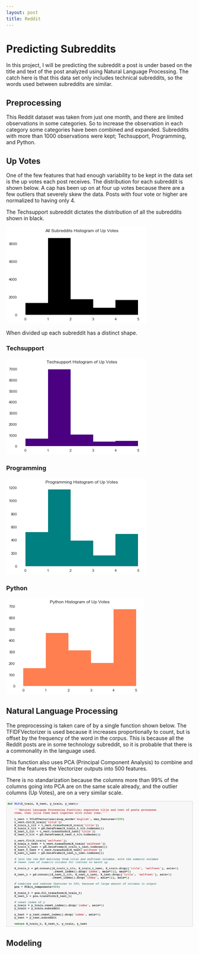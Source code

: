 ```yaml
---
layout: post
title: Reddit
---
```


# Predicting Subreddits 

In this project, I will be predicting the subreddit a post is under based on the title and text of the post analyzed using Natural Language Processing. The catch here is that this data set only includes technical subreddits, so the words used between subreddits are similar. 

## Preprocessing

This Reddit dataset was taken from just one month, and there are limited observations in some categories. So to increase the observation in each category some categories have been combined and expanded. Subreddits with more than 1000 observations were kept; Techsupport, Programming, and Python.

## Up Votes 

One of the few features that had enough variability to be kept in the data set is the up votes each post receives. The distribution for each subreddit is shown below. A cap has been up on at four up votes because there are a few outliers that severely skew the data. Posts with four vote or higher are normalized to having only 4. 

The Techsupport subreddit dictates the distribution of all the subreddits shown in black.

![an image alt text](/images/Reddit_images/All_Hist.png "All Subreddits Up Votes Histogram")

When divided up each subreddit has a distinct shape. 

### Techsupport

![an image alt text](/images/Reddit_images/Tech_Hist.png "Techsupport Up Votes Histogram")

### Programming

![an image alt text](/images/Reddit_images/Pro_Hist.png "Programming Up Votes Histogram")

### Python

![an image alt text](/images/Reddit_images/Py_Hist.png "Python Up Votes Histogram")


## Natural Language Processing

The preprocessing is taken care of by a single function shown below. The TFIDFVectorizer is used because it increases proportionally to count, but is offset by the frequency of the word in the corpus. This is because all the Reddit posts are in some technology subreddit, so it is probable that there is a commonality in the language used.

This function also uses PCA (Principal Component Analysis) to combine and limit the features the Vectorizer outputs into 500 features. 

There is no standarization because the columns more than 99% of the columns going into PCA are on the same scale already, and the outlier columns (Up Votes), are on a very similar scale. 

![an image alt text](/images/Reddit_images/NLP_function.png "NLP Function")

## Modeling


